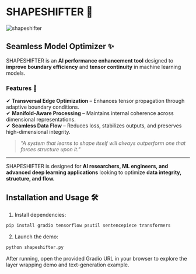 # SHAPESHIFTER 🚀

![shapeshifter](https://github.com/user-attachments/assets/ba5a399a-659e-4669-8b4c-a3d4ab1a6ac1)

## Seamless Model Optimizer ✨

SHAPESHIFTER is an **AI performance enhancement tool** designed to **improve boundary efficiency** and **tensor continuity** in machine learning models.

### Features 📌  
✔ **Transversal Edge Optimization** – Enhances tensor propagation through adaptive boundary conditions.  
✔ **Manifold-Aware Processing** – Maintains internal coherence across dimensional representations.  
✔ **Seamless Data Flow** – Reduces loss, stabilizes outputs, and preserves high-dimensional integrity.  

> *"A system that learns to shape itself will always outperform one that forces structure upon it."*  

---

SHAPESHIFTER is designed for **AI researchers, ML engineers, and advanced deep learning applications** looking to optimize **data integrity, structure, and flow.**  

## Installation and Usage 🛠️

1. Install dependencies:

```bash
pip install gradio tensorflow psutil sentencepiece transformers
```

2. Launch the demo:

```bash
python shapeshifter.py
```

After running, open the provided Gradio URL in your browser to explore the layer wrapping demo and text-generation example.
